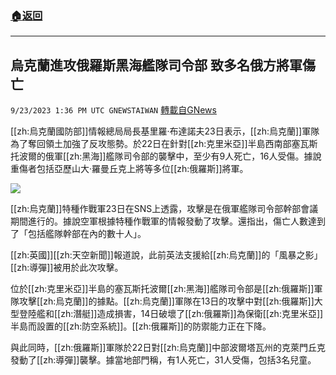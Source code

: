 ###  [:house:返回](README.md)
---


## 烏克蘭進攻俄羅斯黑海艦隊司令部 致多名俄方將軍傷亡
`9/23/2023 1:36 PM UTC GNEWSTAIWAN` [轉載自GNews](https://gnews.org/articles/1730846)



[[zh:烏克蘭國防部]]情報總局局長基里羅·布達諾夫23日表示，[[zh:烏克蘭]]軍隊為了奪回領土加強了反攻態勢。於22日在針對[[zh:克里米亞]]半島西南部塞瓦斯托波爾的俄軍[[zh:黑海]]艦隊司令部的襲擊中，至少有9人死亡，16人受傷。據說重傷者包括亞歷山大·羅曼丘克上將等多位[[zh:俄羅斯]]將軍。  


![](ipfs://Qmb9hxXw4EYv8eYf1BJjuGJFF1HE3GZB7PRKKaMdUYVEHj?.png)


[[zh:烏克蘭]]特種作戰軍23日在SNS上透露，攻擊是在俄軍艦隊司令部幹部會議期間進行的。據說空軍根據特種作戰軍的情報發動了攻擊。還指出，傷亡人數達到了「包括艦隊幹部在內的數十人」。

  

[[zh:英國]][[zh:天空新聞]]報道說，此前英法支援給[[zh:烏克蘭]]的「風暴之影」[[zh:導彈]]被用於此次攻擊。

  

位於[[zh:克里米亞]]半島的塞瓦斯托波爾[[zh:黑海]]艦隊司令部是[[zh:俄羅斯]]軍隊攻擊[[zh:烏克蘭]]的據點。[[zh:烏克蘭]]軍隊在13日的攻擊中對[[zh:俄羅斯]]大型登陸艦和[[zh:潛艇]]造成損害，14日破壞了[[zh:俄羅斯]]為保衛[[zh:克里米亞]]半島而設置的[[zh:防空系統]]。[[zh:俄羅斯]]的防禦能力正在下降。

  

與此同時，[[zh:俄羅斯]]軍隊於22日對[[zh:烏克蘭]]中部波爾塔瓦州的克萊門丘克發動了[[zh:導彈]]襲擊。據當地部門稱，有1人死亡，31人受傷，包括3名兒童。
